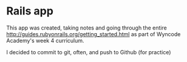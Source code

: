 Rails app
==========

This app was created, taking notes and going through the entire http://guides.rubyonrails.org/getting_started.html
as part of Wyncode Academy's week 4 curriculum.

I decided to commit to git, often, and push to Github (for practice)
